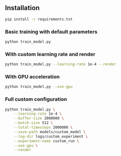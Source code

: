 ## **Installation**  
```bash
pip install -r requirements.txt
```
### Basic training with default parameters
```bash
python train_model.py
```
### With custom learning rate and render
```bash
python train_model.py --learning-rate 1e-4 --render
```
### With GPU acceleration
```bash
python train_model.py --use-gpu
```
### Full custom configuration
```bash
python train_model.py \
    --learning-rate 1e-4 \
    --buffer-size 2000000 \
    --batch-size 512 \
    --total-timesteps 2000000 \
    --save-path models/custom_model \
    --log-dir logs/custom_experiment \
    --experiment-name custom_run \
    --use-gpu \
    --render
```
